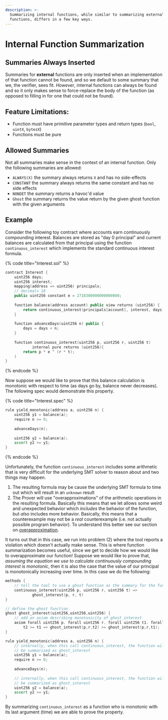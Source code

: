 ```yaml
---
description: >-
  Summarizing internal functions, while similar to summarizing external
  functions, differs in a few key ways.
---
```


# Internal Function Summarization

## Summaries Always Inserted

Summaries for **external** functions are only inserted when an implementation of that function cannot be found, and so we default to some summary that we, the verifier, sees fit. _However_, internal functions can always be found and so it only makes sense to force-replace the body of the function \(as opposed to filling in for one that could not be found\).

## Feature Limitations:

* Function must have primitive parameter types and return types \(`bool`, `uintX`, `bytesX`\)
* Functions must be pure

## Allowed Summaries

Not all summaries make sense in the context of an internal function. Only the following summaries are allowed:

* `ALWAYS(X)` the summary always returns `X` and has no side-effects
* `CONSTANT` the summary always returns the same constant and has no side effects
* `NONDET` the summary returns a havoc'd value
* `Ghost` the summary returns the value return by the given ghost function with the given arguments

## Example

Consider the following toy contract where accounts earn continuously compounding interest. Balances are stored as "day 0 principal" and current balances are calculated from that principal using the function `continuous_interest` which implements the standard continuous interest formula.

{% code title="Interest.sol" %}
```cpp
contract Interest {
    uint256 days;
    uint256 interest;
    mapping(address => uint256) principals;
    // decimals 18
    public uint256 constant e = 2718300000000000000;
    
    function balance(address account) public view returns (uint256) {
        return continuous_interest(principals[account], interest, days);
    }
    
    function advanceDays(uint256 n) public {
        days = days + n;
    }
    
    function continuous_interest(uint256 p, uint256 r, uint256 t)
            internal pure returns (uint256){
        return p * e ^ (r * t);
    )
}
```
{% endcode %}

Now suppose we would like to prove that this balance calculation is monotonic with respect to time \(as days go by, balance never decreases\). The following spec would demonstrate this property.

{% code title="Interest.spec" %}
```cpp
rule yield_monotonic(address a, uint256 n) {
    uint256 y1 = balance(a);
    require n >= 0;
    
    advanceDays(n);
    
    uint256 y2 = balance(a);
    assert y2 >= y1;
}
```
{% endcode %}

Unfortunately, the function `continuous_interest` includes some arithmetic that is very difficult for the underlying SMT solver to reason about and two things may happen.

1. The resulting formula may be cause the underlying SMT formula to time out which will result in an `unknown` result
2. The Prover will use "overapproximations" of the arithmetic operations in the resulting formula. Basically this means that we let allows some weird and unexpected behavior which _includes_ the behavior of the function, but _also_ includes more behavior. Basically, this means that a counterexample may not be a _real_ counterexample \(i.e. not actually possible program behavior\). To understand this better see our section on [overapproximation](../overapproximation.md).

It turns out that in this case, we run into problem \(2\) where the tool reports a violation which doesn't actually make sense. This is where function summarization becomes useful, since we get to decide how we would like to overapproximate our function! Suppose we would like to prove that, _assuming the equation we use to calculate continuously compounding interest is monotonic_, then it is also the case that the value of our principal is monotonically increasing over time. In this case we do the following:

```cpp
methods {
    // tell the tool to use a ghost function as the summary for the function
    continuous_interest(uint256 p, uint256 r, uint256 t) =>
            ghost_interest(p, r, t)
}

// define the ghost function
ghost ghost_interest(uint256,uint256,uint256) {
    // add an axiom describing monotonicity of ghost_interest
    axiom forall uint256 p. forall uint256 r. forall uint256 t1. forall uint256 t2.
        t2 >= t1 => ghost_interest(p,r,t2) >= ghost_interest(p,r,t1);
}

rule yield_monotonic(address a, uint256 n) {
    // internally, when this call continuous_interest, the function will
    // be summarized as ghost_interest
    uint256 y1 = balance(a);
    require n >= 0;
    
    advanceDays(n);
    
    // internally, when this call continuous_interest, the function will
    // be summarized as ghost_interest
    uint256 y2 = balance(a);
    assert y2 >= y1;
}
```

By summarizing `continuous_interest` as a function who is monotonic with its last argument \(time\) we are able to prove the property.

